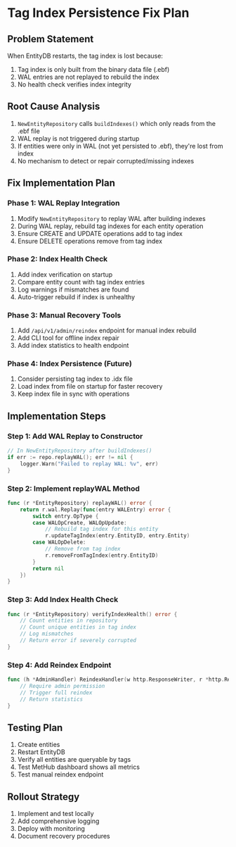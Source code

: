 # Tag Index Persistence Fix Plan

## Problem Statement
When EntityDB restarts, the tag index is lost because:
1. Tag index is only built from the binary data file (.ebf)
2. WAL entries are not replayed to rebuild the index
3. No health check verifies index integrity

## Root Cause Analysis
1. `NewEntityRepository` calls `buildIndexes()` which only reads from the .ebf file
2. WAL replay is not triggered during startup
3. If entities were only in WAL (not yet persisted to .ebf), they're lost from index
4. No mechanism to detect or repair corrupted/missing indexes

## Fix Implementation Plan

### Phase 1: WAL Replay Integration
1. Modify `NewEntityRepository` to replay WAL after building indexes
2. During WAL replay, rebuild tag indexes for each entity operation
3. Ensure CREATE and UPDATE operations add to tag index
4. Ensure DELETE operations remove from tag index

### Phase 2: Index Health Check
1. Add index verification on startup
2. Compare entity count with tag index entries
3. Log warnings if mismatches are found
4. Auto-trigger rebuild if index is unhealthy

### Phase 3: Manual Recovery Tools
1. Add `/api/v1/admin/reindex` endpoint for manual index rebuild
2. Add CLI tool for offline index repair
3. Add index statistics to health endpoint

### Phase 4: Index Persistence (Future)
1. Consider persisting tag index to .idx file
2. Load index from file on startup for faster recovery
3. Keep index file in sync with operations

## Implementation Steps

### Step 1: Add WAL Replay to Constructor
```go
// In NewEntityRepository after buildIndexes()
if err := repo.replayWAL(); err != nil {
    logger.Warn("Failed to replay WAL: %v", err)
}
```

### Step 2: Implement replayWAL Method
```go
func (r *EntityRepository) replayWAL() error {
    return r.wal.Replay(func(entry WALEntry) error {
        switch entry.OpType {
        case WALOpCreate, WALOpUpdate:
            // Rebuild tag index for this entity
            r.updateTagIndex(entry.EntityID, entry.Entity)
        case WALOpDelete:
            // Remove from tag index
            r.removeFromTagIndex(entry.EntityID)
        }
        return nil
    })
}
```

### Step 3: Add Index Health Check
```go
func (r *EntityRepository) verifyIndexHealth() error {
    // Count entities in repository
    // Count unique entities in tag index
    // Log mismatches
    // Return error if severely corrupted
}
```

### Step 4: Add Reindex Endpoint
```go
func (h *AdminHandler) ReindexHandler(w http.ResponseWriter, r *http.Request) {
    // Require admin permission
    // Trigger full reindex
    // Return statistics
}
```

## Testing Plan
1. Create entities
2. Restart EntityDB
3. Verify all entities are queryable by tags
4. Test MetHub dashboard shows all metrics
5. Test manual reindex endpoint

## Rollout Strategy
1. Implement and test locally
2. Add comprehensive logging
3. Deploy with monitoring
4. Document recovery procedures